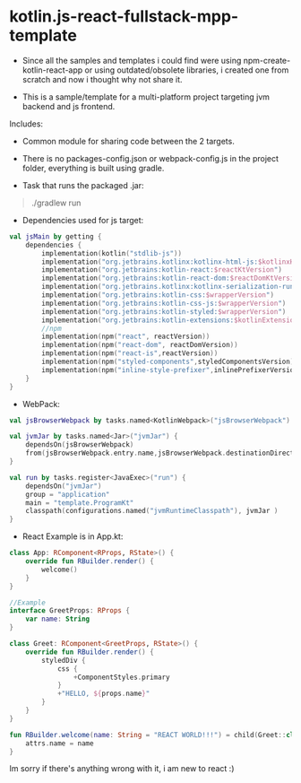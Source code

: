 # kotlin.js-react-fullstack-mpp-template


- Since all the samples and templates i could find were using npm-create-kotlin-react-app or using outdated/obsolete libraries,
  i created one from scratch and now i thought why not share it.

- This is a sample/template for a multi-platform project targeting jvm backend and js frontend.

Includes:

- Common module for sharing code between the 2 targets.

- There is no packages-config.json or webpack-config.js in the project folder, everything is built using gradle.

- Task that runs the packaged .jar:

> ./gradlew run

- Dependencies used for js target:
```kt
val jsMain by getting {
    dependencies {
        implementation(kotlin("stdlib-js"))
        implementation("org.jetbrains.kotlinx:kotlinx-html-js:$kotlinxHtmlVersion")
        implementation("org.jetbrains:kotlin-react:$reactKtVersion")
        implementation("org.jetbrains:kotlin-react-dom:$reactDomKtVersion")
        implementation("org.jetbrains.kotlinx:kotlinx-serialization-runtime-js:$serializationVersion")
        implementation("org.jetbrains:kotlin-css:$wrapperVersion")
        implementation("org.jetbrains:kotlin-css-js:$wrapperVersion")
        implementation("org.jetbrains:kotlin-styled:$wrapperVersion")
        implementation("org.jetbrains:kotlin-extensions:$kotlinExtensionsVersion")
        //npm
        implementation(npm("react", reactVersion))
        implementation(npm("react-dom", reactDomVersion))
        implementation(npm("react-is",reactVersion))
        implementation(npm("styled-components",styledComponentsVersion))
        implementation(npm("inline-style-prefixer",inlinePrefixerVersion ))
    }
}
```

- WebPack:
```kt
val jsBrowserWebpack by tasks.named<KotlinWebpack>("jsBrowserWebpack")

val jvmJar by tasks.named<Jar>("jvmJar") {
    dependsOn(jsBrowserWebpack)
    from(jsBrowserWebpack.entry.name,jsBrowserWebpack.destinationDirectory)
}

val run by tasks.register<JavaExec>("run") {
    dependsOn("jvmJar")
    group = "application"
    main = "template.ProgramKt"
    classpath(configurations.named("jvmRuntimeClasspath"), jvmJar )
}
```

- React Example is in App.kt:
```kt
class App: RComponent<RProps, RState>() {
    override fun RBuilder.render() {
        welcome()
    }
}

//Example
interface GreetProps: RProps {
    var name: String
}

class Greet: RComponent<GreetProps, RState>() {
    override fun RBuilder.render() {
        styledDiv {
            css {
                +ComponentStyles.primary
            }
            +"HELLO, ${props.name}"
        }
    }
}

fun RBuilder.welcome(name: String = "REACT WORLD!!!") = child(Greet::class) {
    attrs.name = name
}
```

Im sorry if there's anything wrong with it, i am new to react :)
